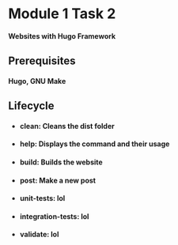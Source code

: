 # Module 1 Task 2
#### Websites with Hugo Framework

## Prerequisites
#### Hugo, GNU Make

## Lifecycle

- #### clean: Cleans the dist folder 
- #### help: Displays the command and their usage
- #### build: Builds the website
- #### post: Make a new post
- #### unit-tests: lol
- #### integration-tests: lol
- #### validate: lol
